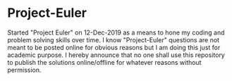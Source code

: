 # Project-Euler

Started "Project Euler" on 12-Dec-2019 as a means to hone my coding and problem solving skills over time.
I know "Project-Euler" questions are not meant to be posted online for obvious reasons but I am doing this just for academic purpose.
I hereby announce that no one shall use this repository to publish the solutions online/offline for whatever reasons without permission.
